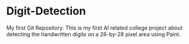 # Digit-Detection
My first Git Repository.
This is my first AI related college project about detecting the handwritten digits on a 28-by-28 pixel area using Paint.
